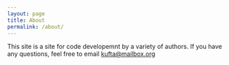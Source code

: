 ```yaml
---
layout: page
title: About
permalink: /about/
---
```

This site is a site for code developemnt by a variety of authors. If you have any questions, feel free to email kufta@mailbox.org
